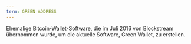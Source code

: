 ```yaml
---
term: GREEN ADDRESS
---
```


Ehemalige Bitcoin-Wallet-Software, die im Juli 2016 von Blockstream übernommen wurde, um die aktuelle Software, Green Wallet, zu erstellen.